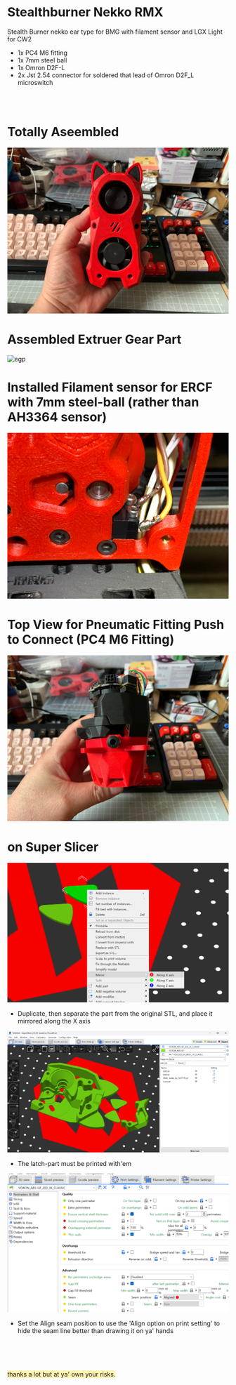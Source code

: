 # Stealthburner Nekko RMX
Stealth Burner nekko ear type for BMG with filament sensor and LGX Light for CW2

- 1x PC4 M6 fitting
- 1x 7mm steel ball
- 1x Omron D2F-L
- 2x Jst 2.54 connector for soldered that lead of Omron D2F_L microswitch

</br></br>
# Totally Aseembled
![afterassembled](https://github.com/ZISQO/Stealthburner_nekko-LGXlite_BMG-CW2/blob/main/image/3.jpg)

# Assembled Extruer Gear Part
![egp](https://github.com/ZISQO/Stealthburner_nekko-LGXlite_BMG-CW2/blob/main/image/1.png)


# Installed Filament sensor for ERCF with 7mm steel-ball (rather than AH3364 sensor)
![steel](https://github.com/ZISQO/Stealthburner_nekko-LGXlite_BMG-CW2/blob/main/image/2.jpg)


# Top View for Pneumatic Fitting Push to Connect (PC4 M6 Fitting)
![top](https://github.com/ZISQO/Stealthburner_nekko-LGXlite_BMG-CW2/blob/main/image/4.jpg)


# on Super Slicer
![ssa](https://github.com/ZISQO/Stealthburner_nekko-LGXlite_BMG-CW2/blob/main/image/a.png)
- Duplicate, then separate the part from the original STL, and place it mirrored along the X axis


![ssa](https://github.com/ZISQO/Stealthburner_nekko-LGXlite_BMG-CW2/blob/main/image/b.png)
- The latch-part must be printed with'em


![ssa](https://github.com/ZISQO/Stealthburner_nekko-LGXlite_BMG-CW2/blob/main/image/c.png)
- Set the Align seam position to use the 'Align option on print setting' to hide the seam line better than drawing it on ya' hands



</br></br></br></br>
<span style='background-color: #fff5b1'>thanks a lot but at ya' own your risks.</span>

